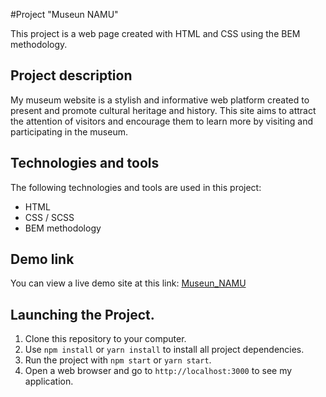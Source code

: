 #Project "Museun NAMU"

This project is a web page created with HTML and CSS using the BEM methodology.

## Project description

My museum website is a stylish and informative web platform created to present and promote cultural heritage and history. This site aims to attract the attention of visitors and encourage them to learn more by visiting and participating in the museum.

## Technologies and tools

The following technologies and tools are used in this project:

- HTML
- CSS / SCSS
- BEM methodology

## Demo link

You can view a live demo site at this link:  [Museun_NAMU](https://andriiyelieva.github.io/Museum_NAMU/)

## Launching the Project.

1. Clone this repository to your computer.
2. Use `npm install` or `yarn install` to install all project dependencies.
3. Run the project with `npm start` or `yarn start`.
4. Open a web browser and go to `http://localhost:3000` to see my application.
